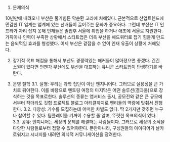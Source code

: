 1. 문제의식

10년만에 내려오니 부산은 풀기힘든 악순환 고리에 처해있다.
근본적으로 산업트렌드에 민감한 IT 업계는 업계에 있는 선배들이 끌어주는 문화가 중요하다.
그런데 부산은 IT 인프라가 자리 잡지 못해 인재들은 졸업후 서울에 취업을 하거나 애초에 서울로 지원한다.
가뜩이나 인력이 부족한 상황에서 스타트업은 더욱 부산을 해드쿼터로 잡기 힘들게 만드는 음되먹임 효과를 형성했다.
이제 부산은 겉잡을 수 없이 인재 유출이 상황에 처해있다.


2. 장기적 목표
해컵을 통해서 부산도 경쟁력있는 해커들이 많아졌으면 좋겠다.
긴긴 소원이 있다면 언젠가 부산에도 부산을 대표하는
유니콘 스타트업이 탄생하기를 바란다.

3. 운영 철학
3.1. 실행: 우리는 과학 집단이 아닌 엔지니어다. 그러므로 실용성을 큰 가치로 둬야한다. 이를 바탕으로 멘토링 여정의 마지막은 어떤 솔루션(결과물)으로 장식하는 것을 목표로한다. 솔루션의 종류는 앱서비스 출시, 공모전와 같은 큰 규모에서부터 작더라도 깃헙 프로젝트 블로그 아티클까지로 멘티들의 역량에 맞춰서 진행한다.
3.2. 다양성: 기수를 모집하는데 어떠한 차별도 없다. 딱 2가지만 갖추면 누구나 참여할 수 있다. 팀플레이를 기꺼이 수용할 줄 알며, 뚜렷한 목표의식이 있다.
3.3. 공유: 엔지니어는 세상의 문제를 해결하는 사람들이다. 그러므로 세상의 소식을 다양한 사람들로부터 접할 수 있어야한다. 뿐만아니라, 구성원들의 아이디어가 날카로워지고 시너지를 내려면 의식적 커뮤니케이션을 장려한다.
